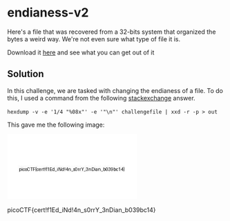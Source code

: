 # endianess-v2
Here's a file that was recovered from a 32-bits system that organized the bytes a weird way. We're not even sure what type of file it is.

Download it [here](https://artifacts.picoctf.net/c_titan/36/challengefile) and see what you can get out of it

## Solution

In this challenge, we are tasked with changing the endianess of a file. To do this, I used a command from the following [stackexchange](https://unix.stackexchange.com/questions/239543/is-there-a-oneliner-that-converts-a-binary-file-from-little-endian-to-big-endian) answer.


`hexdump -v -e '1/4 "%08x"' -e '"\n"' challengefile | xxd -r -p > out`

This gave me the following image:

![image](out)


picoCTF{cert!f1Ed_iNd!4n_s0rrY_3nDian_b039bc14}

